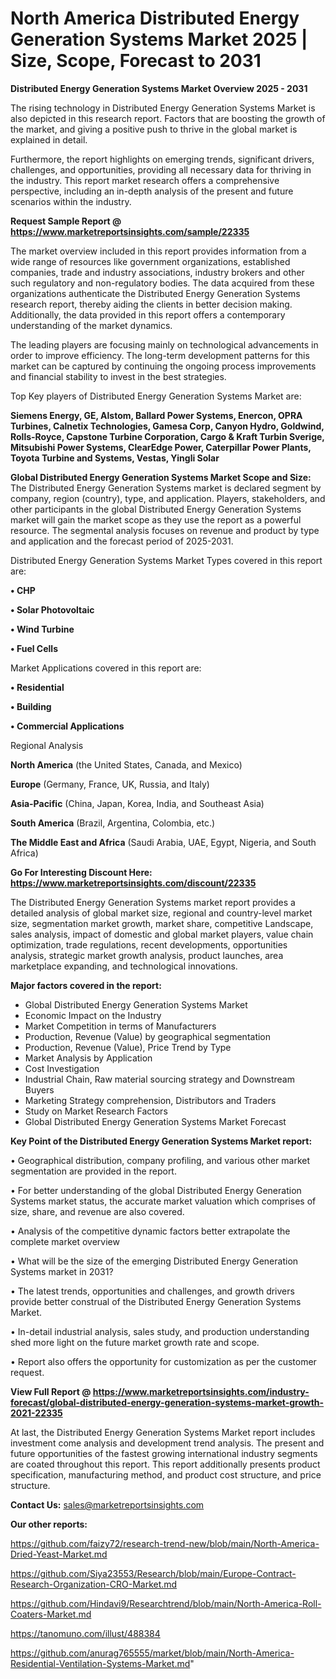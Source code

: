 # North America Distributed Energy Generation Systems Market 2025 | Size, Scope, Forecast to 2031

<Strong> Distributed Energy Generation Systems Market Overview 2025 - 2031</strong>

The rising technology in Distributed Energy Generation Systems Market is also depicted in this research report. Factors that are boosting the growth of the market, and giving a positive push to thrive in the global market is explained in detail.

Furthermore, the report highlights on emerging trends, significant drivers, challenges, and opportunities, providing all necessary data for thriving in the industry. This report market research offers a comprehensive perspective, including an in-depth analysis of the present and future scenarios within the industry.

<strong>Request Sample Report @ <a href=https://www.marketreportsinsights.com/sample/22335>https://www.marketreportsinsights.com/sample/22335</a></strong>

The market overview included in this report provides information from a wide range of resources like government organizations, established companies, trade and industry associations, industry brokers and other such regulatory and non-regulatory bodies. The data acquired from these organizations authenticate the Distributed Energy Generation Systems research report, thereby aiding the clients in better decision making. Additionally, the data provided in this report offers a contemporary understanding of the market dynamics.

The leading players are focusing mainly on technological advancements in order to improve efficiency. The long-term development patterns for this market can be captured by continuing the ongoing process improvements and financial stability to invest in the best strategies.

Top Key players of Distributed Energy Generation Systems Market are:

<strong>Siemens Energy, GE, Alstom, Ballard Power Systems, Enercon, OPRA Turbines, Calnetix Technologies, Gamesa Corp, Canyon Hydro, Goldwind, Rolls-Royce, Capstone Turbine Corporation, Cargo & Kraft Turbin Sverige, Mitsubishi Power Systems, ClearEdge Power, Caterpillar Power Plants, Toyota Turbine and Systems, Vestas, Yingli Solar</strong>

<strong><b>Global Distributed Energy Generation Systems Market Scope and Size:</b></strong>
The Distributed Energy Generation Systems market is declared segment by company, region (country), type, and application. Players, stakeholders, and other participants in the global Distributed Energy Generation Systems market will gain the market scope as they use the report as a powerful resource. The segmental analysis focuses on revenue and product by type and application and the forecast period of 2025-2031.

Distributed Energy Generation Systems Market Types covered in this report are:

<strong>• CHP

• Solar Photovoltaic

• Wind Turbine

• Fuel Cells</strong>

Market Applications covered in this report are:

<strong>• Residential

• Building

• Commercial Applications</strong> 

Regional Analysis

<strong>North America</strong> (the United States, Canada, and Mexico)

<strong>Europe</strong> (Germany, France, UK, Russia, and Italy)

<strong>Asia-Pacific</strong> (China, Japan, Korea, India, and Southeast Asia)

<strong>South America</strong> (Brazil, Argentina, Colombia, etc.)

<strong>The Middle East and Africa</strong> (Saudi Arabia, UAE, Egypt, Nigeria, and South Africa)

<strong>Go For Interesting Discount Here: <a href=https://www.marketreportsinsights.com/discount/22335>https://www.marketreportsinsights.com/discount/22335</a></strong>

The Distributed Energy Generation Systems market report provides a detailed analysis of global market size, regional and country-level market size, segmentation market growth, market share, competitive Landscape, sales analysis, impact of domestic and global market players, value chain optimization, trade regulations, recent developments, opportunities analysis, strategic market growth analysis, product launches, area marketplace expanding, and technological innovations.

<strong><b>Major factors covered in the report:</b></strong>
<ul>
  <li>Global Distributed Energy Generation Systems Market </li>
  <li>Economic Impact on the Industry</li>
  <li>Market Competition in terms of Manufacturers</li>
  <li>Production, Revenue (Value) by geographical segmentation</li>
  <li>Production, Revenue (Value), Price Trend by Type</li>
  <li>Market Analysis by Application</li>
  <li>Cost Investigation</li>
  <li>Industrial Chain, Raw material sourcing strategy and Downstream Buyers</li>
  <li>Marketing Strategy comprehension, Distributors and Traders</li>
  <li>Study on Market Research Factors</li>
  <li>Global Distributed Energy Generation Systems Market Forecast</li>
</ul>

<strong><b>Key Point of the Distributed Energy Generation Systems Market report:</b></strong>

• Geographical distribution, company profiling, and various other market segmentation are provided in the report.

• For better understanding of the global Distributed Energy Generation Systems market status, the accurate market valuation which comprises of size, share, and revenue are also covered.

• Analysis of the competitive dynamic factors better extrapolate the complete market overview

• What will be the size of the emerging Distributed Energy Generation Systems market in 2031?

• The latest trends, opportunities and challenges, and growth drivers provide better construal of the Distributed Energy Generation Systems Market.

• In-detail industrial analysis, sales study, and production understanding shed more light on the future market growth rate and scope.

• Report also offers the opportunity for customization as per the customer request.

<strong><b>View Full Report @ <a href=https://www.marketreportsinsights.com/industry-forecast/global-distributed-energy-generation-systems-market-growth-2021-22335>https://www.marketreportsinsights.com/industry-forecast/global-distributed-energy-generation-systems-market-growth-2021-22335</a></b></strong>


At last, the Distributed Energy Generation Systems Market report includes investment come analysis and development trend analysis. The present and future opportunities of the fastest growing international industry segments are coated throughout this report. This report additionally presents product specification, manufacturing method, and product cost structure, and price structure.

<strong>Contact Us:</strong>
sales@marketreportsinsights.com

<strong>Our other reports:</strong>

<a href=https://github.com/faizy72/research-trend-new/blob/main/North-America-Dried-Yeast-Market.md>https://github.com/faizy72/research-trend-new/blob/main/North-America-Dried-Yeast-Market.md</a>

<a href=https://github.com/Siya23553/Research/blob/main/Europe-Contract-Research-Organization-CRO-Market.md>https://github.com/Siya23553/Research/blob/main/Europe-Contract-Research-Organization-CRO-Market.md</a>

<a href=https://github.com/Hindavi9/Researchtrend/blob/main/North-America-Roll-Coaters-Market.md>https://github.com/Hindavi9/Researchtrend/blob/main/North-America-Roll-Coaters-Market.md</a>

<a href=https://tanomuno.com/illust/488384>https://tanomuno.com/illust/488384</a>

<a href=https://github.com/anurag765555/market/blob/main/North-America-Residential-Ventilation-Systems-Market.md>https://github.com/anurag765555/market/blob/main/North-America-Residential-Ventilation-Systems-Market.md</a>"
